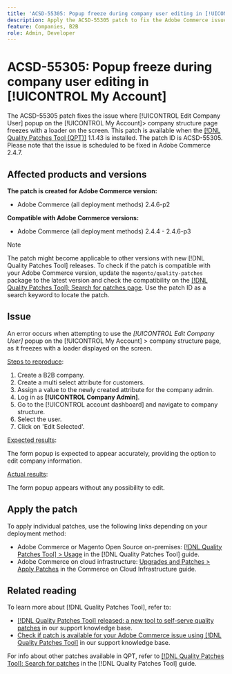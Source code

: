 ```yaml
---
title: 'ACSD-55305: Popup freeze during company user editing in [!UICONTROL My Account]'
description: Apply the ACSD-55305 patch to fix the Adobe Commerce issue where [!UICONTROL Edit Company User] popup on the [!UICONTROL My Account] > company structure page freezes with a loader on the screen.
feature: Companies, B2B
role: Admin, Developer
---
```

# ACSD-55305: Popup freeze during company user editing in [!UICONTROL My Account]

The ACSD-55305 patch fixes the issue where  [!UICONTROL Edit Company User] popup on the [!UICONTROL My Account]> company structure page freezes with a loader on the screen. This patch is available when the [[!DNL Quality Patches Tool (QPT)]](/help/announcements/adobe-commerce-announcements/magento-quality-patches-released-new-tool-to-self-serve-quality-patches.md) 1.1.43 is installed. The patch ID is ACSD-55305. Please note that the issue is scheduled to be fixed in Adobe Commerce 2.4.7.

## Affected products and versions

**The patch is created for Adobe Commerce version:**

* Adobe Commerce (all deployment methods) 2.4.6-p2

**Compatible with Adobe Commerce versions:**

* Adobe Commerce (all deployment methods) 2.4.4 - 2.4.6-p3

>[!NOTE]
>
>The patch might become applicable to other versions with new [!DNL Quality Patches Tool] releases. To check if the patch is compatible with your Adobe Commerce version, update the `magento/quality-patches` package to the latest version and check the compatibility on the [[!DNL Quality Patches Tool]: Search for patches page](https://experienceleague.adobe.com/tools/commerce-quality-patches/index.html). Use the patch ID as a search keyword to locate the patch.

## Issue

An error occurs when attempting to use the *[!UICONTROL Edit Company User]* popup on the [!UICONTROL My Account] > company structure page, as it freezes with a loader displayed on the screen.

<u>Steps to reproduce</u>:

1. Create a B2B company.
1. Create a multi select attribute for customers. 
1. Assign a value to the newly created attribute for the company admin.
1. Log in as **[!UICONTROL Company Admin]**.
1. Go to the [!UICONTROL account dashboard] and navigate to company structure.
1. Select the user.
1. Click on 'Edit Selected'.

<u>Expected results</u>:

The form popup is expected to appear accurately, providing the option to edit company information.

<u>Actual results</u>:

The form popup appears without any possibility to edit.

## Apply the patch

To apply individual patches, use the following links depending on your deployment method:

* Adobe Commerce or Magento Open Source on-premises: [[!DNL Quality Patches Tool] > Usage](https://experienceleague.adobe.com/docs/commerce-operations/tools/quality-patches-tool/usage.html) in the [!DNL Quality Patches Tool] guide.
* Adobe Commerce on cloud infrastructure: [Upgrades and Patches > Apply Patches](https://experienceleague.adobe.com/docs/commerce-cloud-service/user-guide/develop/upgrade/apply-patches.html) in the Commerce on Cloud Infrastructure guide.

## Related reading

To learn more about [!DNL Quality Patches Tool], refer to:

* [[!DNL Quality Patches Tool] released: a new tool to self-serve quality patches](/help/announcements/adobe-commerce-announcements/magento-quality-patches-released-new-tool-to-self-serve-quality-patches.md) in our support knowledge base.
* [Check if patch is available for your Adobe Commerce issue using [!DNL Quality Patches Tool]](/help/support-tools/patches-available-in-qpt-tool/check-patch-for-magento-issue-with-magento-quality-patches.md) in our support knowledge base.

For info about other patches available in QPT, refer to [[!DNL Quality Patches Tool]: Search for patches](https://experienceleague.adobe.com/tools/commerce-quality-patches/index.html) in the [!DNL Quality Patches Tool] guide.
